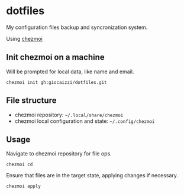 # dotfiles

My configuration files backup and syncronization system.

Using [chezmoi](https://www.chezmoi.io/)

## Init chezmoi on a machine

Will be prompted for local data, like name and email.

```shell
chezmoi init gh:giocaizzi/dotfiles.git
```

## File structure

- chezmoi repository: `~/.local/share/chezmoi`
- chezmoi local configuration and state: `~/.config/chezmoi`

## Usage

Navigate to chezmoi repository for file ops.

```shell
chezmoi cd
```

Ensure that files are in the target state, applying changes if necessary.

```shell
chezmoi apply
```
